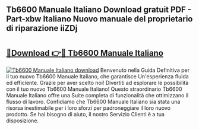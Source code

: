 ## Tb6600 Manuale Italiano Download gratuit PDF - Part-xbw Italiano Nuovo manuale del proprietario di riparazione iiZDj

# <h2><a href="http://dfaei4q.blite.top/?on=Tb6600+Manuale+Italiano">🔗Download 👉🔴 Tb6600 Manuale Italiano</a></h2>

[![Tb6600 Manuale Italiano download](https://i.imgur.com/lujVjoI.png)](http://dfaei4q.blite.top/?on=Tb6600+Manuale+Italiano)
Benvenuto nella Guida Definitiva per il tuo nuovo Tb6600 Manuale Italiano, che garantisce Un'esperienza fluida ed efficiente. Grazie per aver scelto noi! Divertiti ad esplorare le possibilità con il tuo nuovo Tb6600 Manuale Italiano! Questo straordinario Tb6600 Manuale Italiano offre una Suite completa di funzionalità che ottimizzano il flusso di lavoro. Confidiamo che Tb6600 Manuale Italiano sia stata una risorsa inestimabile per i loro sforzi per padroneggiare il loro nuovo prodotto. Se hai bisogno di aiuto, il nostro Servizio Clienti è a tua disposizione.

